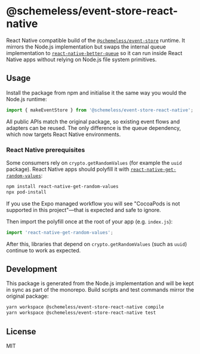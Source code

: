 # @schemeless/event-store-react-native

React Native compatible build of the [`@schemeless/event-store`](../event-store) runtime. It mirrors the Node.js implementation but swaps the internal queue implementation to [`react-native-better-queue`](https://github.com/YahyaASadiq/react-native-better-queue) so it can run inside React Native apps without relying on Node.js file system primitives.

## Usage

Install the package from npm and initialise it the same way you would the Node.js runtime:

```ts
import { makeEventStore } from '@schemeless/event-store-react-native';
```

All public APIs match the original package, so existing event flows and adapters can be reused. The only difference is the queue dependency, which now targets React Native environments.

### React Native prerequisites

Some consumers rely on `crypto.getRandomValues` (for example the `uuid` package). React Native apps should polyfill it with [`react-native-get-random-values`](https://github.com/Luka967/react-native-get-random-values):

```sh
npm install react-native-get-random-values
npx pod-install
```

If you use the Expo managed workflow you will see "CocoaPods is not supported in this project"—that is expected and safe to ignore.

Then import the polyfill once at the root of your app (e.g. `index.js`):

```js
import 'react-native-get-random-values';
```

After this, libraries that depend on `crypto.getRandomValues` (such as `uuid`) continue to work as expected.

## Development

This package is generated from the Node.js implementation and will be kept in sync as part of the monorepo. Build scripts and test commands mirror the original package:

```bash
yarn workspace @schemeless/event-store-react-native compile
yarn workspace @schemeless/event-store-react-native test
```

## License

MIT
